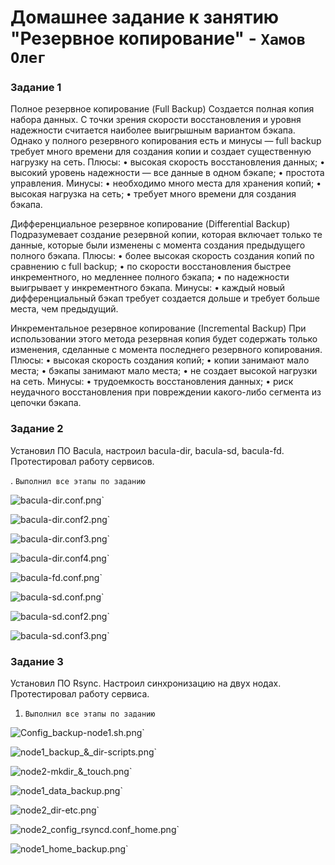 # Домашнее задание к занятию "Резервное копирование" - `Хамов Олег`

### Задание 1

Полное резервное копирование (Full Backup)
Создается полная копия набора данных. С точки зрения скорости восстановления и уровня надежности считается наиболее выигрышным вариантом бэкапа. Однако у полного резервного копирования есть и минусы — full backup требует много времени для создания копии и создает существенную нагрузку на сеть.
Плюсы:
    • высокая скорость восстановления данных;
    • высокий уровень надежности — все данные в одном бэкапе;
    • простота управления.
Минусы:
    • необходимо много места для хранения копий;
    • высокая нагрузка на сеть;
    • требует много времени для создания бэкапа.

Дифференциальное резервное копирование (Differential Backup)
Подразумевает создание резервной копии, которая включает только те данные, которые были изменены с момента создания предыдущего полного бэкапа.
Плюсы:
    • более высокая скорость создания копий по сравнению с full backup;
    • по скорости восстановления быстрее инкрементного, но медленнее полного бэкапа;
    • по надежности выигрывает у инкрементного бэкапа.
Минусы:
    • каждый новый дифференциальный бэкап требует создается дольше и требует больше места, чем предыдущий.

Инкрементальное резервное копирование (Incremental Backup)
При использовании этого метода резервная копия будет содержать только изменения, сделанные с момента последнего резервного копирования.
Плюсы:
    • высокая скорость создания копий;
    • копии занимают мало места;
    • бэкапы занимают мало места;
    • не создает высокой нагрузки на сеть.
Минусы:
    • трудоемкость восстановления данных;
    • риск неудачного восстановления при повреждении какого-либо сегмента из цепочки бэкапа.

### Задание 2

Установил ПО Bacula, настроил bacula-dir, bacula-sd, bacula-fd. Протестировал работу сервисов.

. `Выполнил все этапы по заданию`

![bacula-dir.conf.png](https://github.com/oleghamov/Reserv_copy-10-04-27-05-23-hw-/blob/master/bacula-dir.conf.png)`

![bacula-dir.conf2.png](https://github.com/oleghamov/Reserv_copy-10-04-27-05-23-hw-/blob/master/bacula-dir.conf2.png)`

![bacula-dir.conf3.png](https://github.com/oleghamov/Reserv_copy-10-04-27-05-23-hw-/blob/master/bacula-dir.conf3.png)`

![bacula-dir.conf4.png](https://github.com/oleghamov/Reserv_copy-10-04-27-05-23-hw-/blob/master/bacula-dir.conf4.png)`

![bacula-fd.conf.png](https://github.com/oleghamov/Reserv_copy-10-04-27-05-23-hw-/blob/master/bacula-fd.conf.png)`

![bacula-sd.conf.png](https://github.com/oleghamov/Reserv_copy-10-04-27-05-23-hw-/blob/master/bacula-sd.conf.png)`

![bacula-sd.conf2.png](https://github.com/oleghamov/Reserv_copy-10-04-27-05-23-hw-/blob/master/bacula-sd.conf2.png)`

![bacula-sd.conf3.png](https://github.com/oleghamov/Reserv_copy-10-04-27-05-23-hw-/blob/master/bacula-sd.conf3.png)`

### Задание 3

Установил ПО Rsync. Настроил синхронизацию на двух нодах. Протестировал работу сервиса.

1. `Выполнил все этапы по заданию`

![Config_backup-node1.sh.png](https://github.com/oleghamov/Reserv_copy-10-04-27-05-23-hw-/blob/master/Config_backup-node1.sh.png)`

![node1_backup_&_dir-scripts.png](https://github.com/oleghamov/Reserv_copy-10-04-27-05-23-hw-/blob/master/node1_backup_%26_dir-scripts.png)`

![node2-mkdir_&_touch.png](https://github.com/oleghamov/Reserv_copy-10-04-27-05-23-hw-/blob/master/node2-mkdir_%26_touch.png)`

![node1_data_backup.png](https://github.com/oleghamov/Reserv_copy-10-04-27-05-23-hw-/blob/master/node1_data_backup.png)`

![node2_dir-etc.png](https://github.com/oleghamov/Reserv_copy-10-04-27-05-23-hw-/blob/master/node2_dir-etc.png)`

![node2_config_rsyncd.conf_home.png](https://github.com/oleghamov/Reserv_copy-10-04-27-05-23-hw-/blob/master/node2_config_rsyncd.conf_home.png)`

![node1_home_backup.png](https://github.com/oleghamov/Reserv_copy-10-04-27-05-23-hw-/blob/master/node1_home_backup.png)`
















